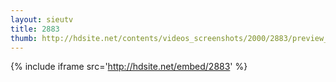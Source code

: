 ```yaml
---
layout: sieutv
title: 2883
thumb: http://hdsite.net/contents/videos_screenshots/2000/2883/preview_360p.mp4.jpg
---
```

{% include iframe src='http://hdsite.net/embed/2883' %}
 
